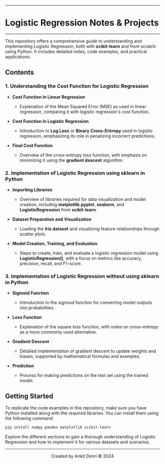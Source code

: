 #
---
# **Logistic Regression Notes & Projects**

---
This repository offers a comprehensive guide to understanding and implementing Logistic Regression, both with **scikit-learn** and from scratch using Python. It includes detailed notes, code examples, and practical applications.

## **Contents**

### **1. Understanding the Cost Function for Logistic Regression**
- **Cost Function in Linear Regression**
  - Explanation of the Mean Squared Error (MSE) as used in linear regression, comparing it with logistic regression's cost function.
  
- **Cost Function in Logistic Regression**
  - Introduction to **Log Loss** or **Binary Cross-Entropy** used in logistic regression, emphasizing its role in penalizing incorrect predictions.

- **Final Cost Function**
  - Overview of the cross-entropy loss function, with emphasis on minimizing it using the **gradient descent** algorithm.

### **2. Implementation of Logistic Regression using sklearn in Python**
- **Importing Libraries**
  - Overview of libraries required for data visualization and model creation, including **matplotlib.pyplot**, **seaborn**, and **LogisticRegression** from **scikit-learn**.

- **Dataset Preparation and Visualization**
  - Loading the **Iris dataset** and visualizing feature relationships through scatter plots.

- **Model Creation, Training, and Evaluation**
  - Steps to create, train, and evaluate a logistic regression model using **LogisticRegression()**, with a focus on metrics like accuracy, precision, recall, and F1-score.

### **3. Implementation of Logistic Regression without using sklearn in Python**
- **Sigmoid Function**
  - Introduction to the sigmoid function for converting model outputs into probabilities.

- **Loss Function**
  - Explanation of the square loss function, with notes on cross-entropy as a more commonly used alternative.

- **Gradient Descent**
  - Detailed implementation of gradient descent to update weights and biases, supported by mathematical formulas and examples.

- **Prediction**
  - Process for making predictions on the test set using the trained model.

## **Getting Started**
To replicate the code examples in this repository, make sure you have Python installed along with the required libraries. You can install them using the following command:

```bash
pip install numpy pandas matplotlib scikit-learn
```

Explore the different sections to gain a thorough understanding of Logistic Regression and how to implement it for various datasets and scenarios.

---

<div align="center">
    Created by Ankit Dimri  
    © 2024
</div>

